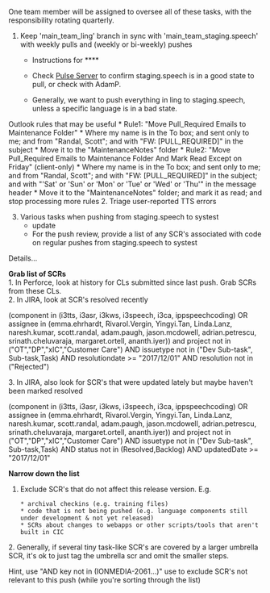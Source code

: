 One team member will be assigned to oversee all of these tasks, with the responsibility rotating quarterly.

  1. Keep 'main_team_ling' branch in sync with 'main_team_staging.speech' with weekly pulls and (weekly or bi-weekly) pushes
     * Instructions for ****
     * Check  [Pulse Server](http://ibuild1:8080/browse/projects/media_main_team_staging.speech/) to confirm staging.speech is in a good state to pull, or check with AdamP.

     * Generally, we want to push everything in ling to staging.speech, unless a specific language is in a bad state.

Outlook rules that may be useful
       * Rule1: "Move Pull_Required Emails to Maintenance Folder"
         * Where my name is in the To box; and sent only to me; and from "Randal, Scott"; and with "FW: [PULL_REQUIRED]" in the subject
         * Move it to the "MaintenanceNotes" folder
       * Rule2: "Move Pull_Required Emails to Maintenance Folder And Mark Read Except on Friday" (client-only)
         * Where my name is in the To box; and sent only to me; and from "Randal, Scott"; and with "FW: [PULL_REQUIRED]" in the subject; and with "'Sat' or 'Sun' or 'Mon' or 'Tue' or 'Wed' or 'Thu'" in the message header
         * Move it to the "MaintenanceNotes" folder; and mark it as read; and stop processing more rules
  2. Triage user-reported TTS errors  
 
  3. Various tasks when pushing from staging.speech to systest
     * update 
     * For the push review, provide a list of any SCR's associated with code on regular pushes from staging.speech to systest

Details...

**Grab list of SCRs**  
1\. In Perforce, look at history for CLs submitted since last push.  Grab SCRs from these CLs.  
2\. In JIRA, look at SCR's resolved recently

(component in (i3tts, i3asr, i3kws, i3speech, i3ca, ippspeechcoding) OR assignee in (emma.ehrhardt, Rivarol.Vergin, Yingyi.Tan, Linda.Lanz, naresh.kumar, scott.randal, adam.paugh, jason.mcdowell, adrian.petrescu, srinath.cheluvaraja, margaret.ortell, ananth.iyer)) and project not in ("OT","DP","xIC","Customer Care") AND issuetype not in ("Dev Sub-task", Sub-task,Task) AND resolutiondate >= "2017/12/01" AND resolution not in ("Rejected")

3\. In JIRA, also look for SCR's that were updated lately but maybe haven't been marked resolved

(component in (i3tts, i3asr, i3kws, i3speech, i3ca, ippspeechcoding) OR assignee in (emma.ehrhardt, Rivarol.Vergin, Yingyi.Tan, Linda.Lanz, naresh.kumar, scott.randal, adam.paugh, jason.mcdowell, adrian.petrescu, srinath.cheluvaraja, margaret.ortell, ananth.iyer)) and project not in ("OT","DP","xIC","Customer Care") AND issuetype not in ("Dev Sub-task", Sub-task,Task) AND status not in (Resolved,Backlog) AND updatedDate >= "2017/12/01"

**Narrow down the list**

1. Exclude SCR's that do not affect this release version.  E.g.

       * archival checkins (e.g. training files)
       * code that is not being pushed (e.g. language components still under development & not yet released)
       * SCRs about changes to webapps or other scripts/tools that aren't built in CIC

2\. Generally, if several tiny task-like SCR's are covered by a larger umbrella SCR, it's ok to just tag the umbrella scr and omit the smaller steps.

 

Hint, use "AND key not in (IONMEDIA-2061...)" use to exclude SCR's not relevant to this push (while you're sorting through the list)



